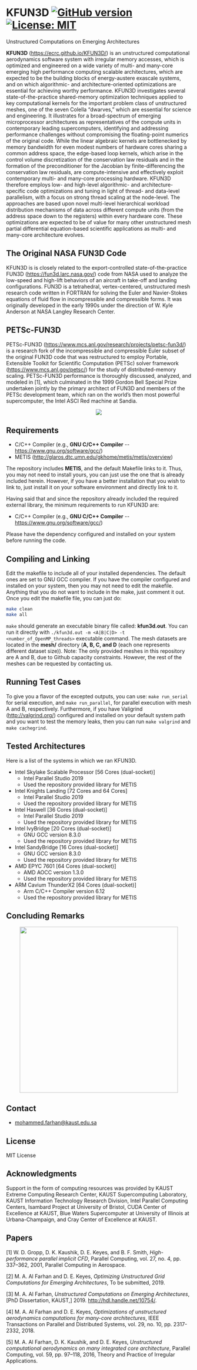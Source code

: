 # KFUN3D [![GitHub version](https://badge.fury.io/gh/ecrc%2FKFUN3D.svg)](https://badge.fury.io/gh/ecrc%2FKFUN3D) [![License: MIT](https://img.shields.io/badge/License-MIT-yellow.svg)](https://opensource.org/licenses/MIT) #
Unstructured Computations on Emerging Architectures

**KFUN3D** (https://ecrc.github.io/KFUN3D/) is an unstructured computational aerodynamics software system with irregular memory accesses, which is optimized and engineered on a wide variety of multi- and many-core emerging high performance computing scalable architectures, which are expected to be the building blocks of energy-austere exascale systems, and on which algorithmic- and architecture-oriented optimizations are essential for achieving worthy performance. KFUN3D investigates several state-of-the-practice shared-memory optimization techniques applied to key computational kernels for the important problem class of unstructured meshes, one of the seven Colella “dwarves,” which are essential for science and engineering. It illustrates for a broad-spectrum of emerging microprocessor architectures as representatives of the compute units in contemporary leading supercomputers, identifying and addressing performance challenges without compromising the floating-point numerics of the original code. While the linear algebraic kernels are bottlenecked by memory bandwidth for even modest numbers of hardware cores sharing a common address space, the edge-based loop kernels, which arise in the control volume discretization of the conservation law residuals and in the formation of the preconditioner for the Jacobian by finite-differencing the conservation law residuals, are compute-intensive and effectively exploit contemporary multi- and many-core processing hardware. KFUN3D therefore employs low- and high-level algorithmic- and architecture-specific code optimizations and tuning in light of thread- and data-level parallelism, with a focus on strong thread scaling at the node-level. The approaches are based upon novel multi-level hierarchical workload distribution mechanisms of data across different compute units (from the address space down to the registers) within every hardware core. These optimizations are expected to be of value for many other unstructured mesh partial differential equation-based scientific applications as multi- and many-core architecture evolves.

## The Original NASA FUN3D Code ##

KFUN3D is is closely related to the export-controlled state-of-the-practice FUN3D (https://fun3d.larc.nasa.gov/) code from NASA used to analyze the low-speed and high-lift behaviors of an aircraft in take-off and landing configurations. FUN3D is a tetrahedral, vertex-centered, unstructured mesh research code written in FORTRAN for solving the Euler and Navier-Stokes equations of fluid flow in incompressible and compressible forms. It was originally developed in the early 1990s under the direction of W. Kyle Anderson at NASA Langley Research Center.

## PETSc-FUN3D ##

PETSc-FUN3D (https://www.mcs.anl.gov/research/projects/petsc-fun3d/) is a research fork of the incompressible and compressible Euler subset of the original FUN3D code that was restructured to employ Portable, Extensible Toolkit for Scientific Computation (PETSc) solver framework (https://www.mcs.anl.gov/petsc/) for the study of distributed-memory scaling. PETSc-FUN3D performance is thoroughly discussed, analyzed, and modeled in [1], which culminated in the 1999 Gordon Bell Special Prize undertaken jointly by the primary architect of FUN3D and members of the PETSc development team, which ran on the world’s then most powerful supercomputer, the Intel ASCI Red machine at Sandia.

<p align="center">
  <img src="TL.png">
</p>

## Requirements ##

* C/C++ Compiler (e.g., **GNU C/C++ Compiler** -- https://www.gnu.org/software/gcc/)
* METIS (http://glaros.dtc.umn.edu/gkhome/metis/metis/overview)

The repository includes **METIS**, and the default Makefile links to it. Thus, you may not need to install yours, you can just use the one that is already included herein. However, if you have a better installation that you wish to link to, just install it on your software environment and directly link to it.

Having said that and since the repository already included the required external library, the minimum requirements to run KFUN3D are:

* C/C++ Compiler (e.g., **GNU C/C++ Compiler** -- https://www.gnu.org/software/gcc/)

Please have the dependency configured and installed on your system before running the code.


## Compiling and Linking ##

Edit the makefile to include all of your installed dependencies. The default ones are set to GNU GCC compiler. If you have the compiler configured and installed on your system, then you may not need to edit the makefile. Anything that you do not want to include in the make, just comment it out. Once you edit the makefile file, you can just do:

```bash
make clean
make all
```

`make` should generate an executable binary file called: **kfun3d.out**. You can run it directly with `./kfun3d.out -m <A|B|C|D> -t <number_of_OpenMP_threads>` executable command. The mesh datasets are located in the **mesh/** directory (**A, B, C, and D** (each one represents different dataset size)). Note: The only provided meshes in this repository are A and B, due to Github capacity constraints. However, the rest of the meshes can be requested by contacting us.

## Running Test Cases ##

To give you a flavor of the excepted outputs, you can use: `make run_serial` for serial execution, and `make run_parallel`, for parallel execution with mesh A and B, respectively. Furthermore, if you have Valigrind (http://valgrind.org/) configured and installed on your default system path and you want to test the memory leaks, then you can run `make valgrind` and `make cachegrind`.

## Tested Architectures ##

Here is a list of the systems in which we ran KFUN3D.

* Intel Skylake Scalable Processor [56 Cores (dual-socket)]
  * Intel Parallel Studio 2019
  * Used the repository provided library for METIS
* Intel Knights Landing [72 Cores and 64 Cores]
  * Intel Parallel Studio 2019
  * Used the repository provided library for METIS
* Intel Haswell [36 Cores (dual-socket)]
  * Intel Parallel Studio 2019
  * Used the repository provided library for METIS
* Intel IvyBridge [20 Cores (dual-socket)]
  * GNU GCC version 8.3.0
  * Used the repository provided library for METIS
* Intel SandyBridge [16 Cores (dual-socket)]
  * GNU GCC version 8.3.0
  * Used the repository provided library for METIS
* AMD EPYC 7601 [64 Cores (dual-socket)]
  * AMD AOCC version 1.3.0
  * Used the repository provided library for METIS
* ARM Cavium ThunderX2 [64 Cores (dual-socket)]
  * Arm C/C++ Compiler version 6.12
  * Used the repository provided library for METIS

## Concluding Remarks ##

<p align="center">
  <img width="430" height="450" src="LL.png">
</p>

## Contact ##

* mohammed.farhan@kaust.edu.sa

## License ##

MIT License

## Acknowledgments ##

Support in the form of computing resources was provided by KAUST Extreme Computing Research Center, KAUST Supercomputing Laboratory, KAUST Information Technology Research Division, Intel Parallel Computing Centers, Isambard Project at University of Bristol, CUDA Center of Excellence at KAUST, Blue Waters Supercomputer at University of Illinois at Urbana-Champaign, and Cray Center of Excellence at KAUST.

## Papers ##

[1] W. D. Gropp, D. K. Kaushik, D. E. Keyes, and B. F. Smith, *High-performance parallel implicit CFD*, Parallel Computing, vol. 27, no. 4, pp. 337–362, 2001, Parallel Computing in Aerospace.

[2] M. A. Al Farhan and D. E. Keyes, *Optimizing Unstructured Grid Computations for Emerging Architectures*, To be submitted, 2019.

[3] M. A. Al Farhan, *Unstructured Computations on Emerging Architectures*, [PhD Dissertation, KAUST,] 2019. http://hdl.handle.net/10754/.

[4] M. A. Al Farhan and D. E. Keyes, *Optimizations of unstructured aerodynamics computations for many-core architectures*, IEEE Transactions on Parallel and Distributed Systems, vol. 29, no. 10, pp. 2317-2332, 2018.

[5] M. A. Al Farhan, D. K. Kaushik, and D. E. Keyes, *Unstructured computational aerodynamics on many integrated core architecture*, Parallel Computing, vol. 59, pp. 97–118, 2016, Theory and Practice of Irregular Applications.
